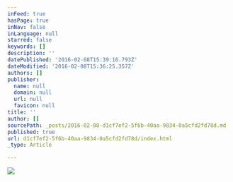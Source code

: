 ```yaml
---
inFeed: true
hasPage: true
inNav: false
inLanguage: null
starred: false
keywords: []
description: ''
datePublished: '2016-02-08T15:39:16.793Z'
dateModified: '2016-02-08T15:36:25.357Z'
authors: []
publisher:
  name: null
  domain: null
  url: null
  favicon: null
title: ''
author: []
sourcePath: _posts/2016-02-08-d1cf7ef2-5f6b-40aa-9834-0a5cfd2fd78d.md
published: true
url: d1cf7ef2-5f6b-40aa-9834-0a5cfd2fd78d/index.html
_type: Article

---
```

![](https://the-grid-user-content.s3-us-west-2.amazonaws.com/efc0827e-4ec5-47ec-9be3-da210069f1a1.PNG)